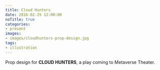 ```yaml
---
title: Cloud Hunters
date: 2016-02-25 12:00:00
noTitle: true
categories:
- present
images:
- images/cloudhunters-prop-design.jpg
tags:
- illustration
---
```

Prop design for **CLOUD HUNTERS**, a play coming to Metaverse Theater.
